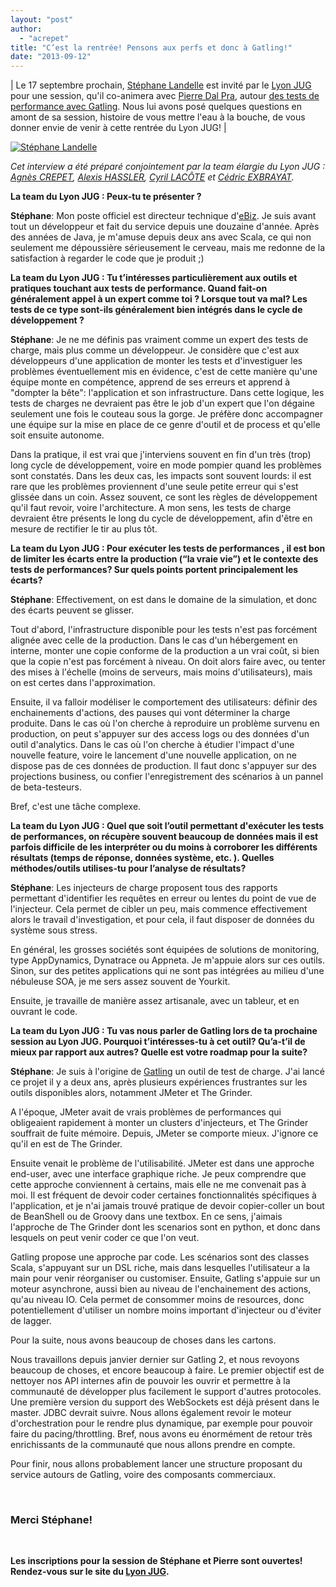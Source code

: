 ```yaml
---
layout: "post"
author: 
  - "acrepet"
title: "C’est la rentrée! Pensons aux perfs et donc à Gatling!"
date: "2013-09-12"
---
```


| Le 17 septembre prochain, [Stéphane Landelle](https://twitter.com/slandelle) est invité par le [Lyon JUG](http://www.lyonjug.org) pour une session, qu'il co-animera avec [Pierre Dal Pra](https://twitter.com/pierre_dalpra ), autour [des tests de performance avec Gatling](http://www.lyonjug.org/evenements/gatling). Nous lui avons posé quelques questions en amont de sa session, histoire de vous mettre l'eau à la bouche, de vous donner envie de venir à cette rentrée du Lyon JUG! |

[![Stéphane Landelle](/assets/2013/09/2013-09-12-cest-la-rentree-pensons-aux-perfs-et-donc-a-gatling/slan.gif)](https://twitter.com/slandelle)

_Cet interview a été préparé conjointement par la team élargie du Lyon JUG : [Agnès CREPET](http://twitter.com/agnes_crepet), [Alexis HASSLER](http://twitter.com/AlexisHassler), [Cyril LACÔTE](http://twitter.com/clacote) et [Cédric EXBRAYAT](http://twitter.com/cedric_exbrayat)._

**La team du Lyon JUG : Peux-tu te présenter ?**

**Stéphane**: Mon poste officiel est directeur technique d'[eBiz](http://ebusinessinformation.fr). Je suis avant tout un développeur et fait du service depuis une douzaine d'année. Après des années de Java, je m'amuse depuis deux ans avec Scala, ce qui non seulement me dépoussière sérieusement le cerveau, mais me redonne de la satisfaction à regarder le code que je produit ;)

**La team du Lyon JUG : Tu t’intéresses particulièrement aux outils et pratiques touchant aux tests de performance. Quand fait-on généralement appel à un expert comme toi ? Lorsque tout va mal? Les tests de ce type sont-ils généralement bien intégrés dans le cycle de développement ?**

**Stéphane**: Je ne me définis pas vraiment comme un expert des tests de charge, mais plus comme un développeur. Je considère que c'est aux développeurs d'une application de monter les tests et d'investiguer les problèmes éventuellement mis en évidence, c'est de cette manière qu'une équipe monte en compétence, apprend de ses erreurs et apprend à "dompter la bête": l'application et son infrastructure. Dans cette logique, les tests de charges ne devraient pas être le job d'un expert que l'on dégaine seulement une fois le couteau sous la gorge. Je préfère donc accompagner une équipe sur la mise en place de ce genre d'outil et de process et qu'elle soit ensuite autonome.

Dans la pratique, il est vrai que j'interviens souvent en fin d'un très (trop) long cycle de développement, voire en mode pompier quand les problèmes sont constatés. Dans les deux cas, les impacts sont souvent lourds: il est rare que les problèmes proviennent d'une seule petite erreur qui s'est glissée dans un coin. Assez souvent, ce sont les règles de développement qu'il faut revoir, voire l'architecture. A mon sens, les tests de charge devraient être présents le long du cycle de développement, afin d'être en mesure de rectifier le tir au plus tôt.

**La team du Lyon JUG : Pour exécuter les tests de performances , il est bon de limiter les écarts entre la production (“la vraie vie”) et le contexte des tests de performances? Sur quels points portent principalement les écarts?**

**Stéphane**: Effectivement, on est dans le domaine de la simulation, et donc des écarts peuvent se glisser.

Tout d'abord, l'infrastructure disponible pour les tests n'est pas forcément alignée avec celle de la production. Dans le cas d'un hébergement en interne, monter une copie conforme de la production a un vrai coût, si bien que la copie n'est pas forcément à niveau. On doit alors faire avec, ou tenter des mises à l'échelle (moins de serveurs, mais moins d'utilisateurs), mais on est certes dans l'approximation.

Ensuite, il va falloir modéliser le comportement des utilisateurs: définir des enchainements d'actions, des pauses qui vont déterminer la charge produite. Dans le cas où l'on cherche à reproduire un problème survenu en production, on peut s'appuyer sur des access logs ou des données d'un outil d'analytics. Dans le cas où l'on cherche à étudier l'impact d'une nouvelle feature, voire le lancement d'une nouvelle application, on ne dispose pas de ces données de production. Il faut donc s'appuyer sur des projections business, ou confier l'enregistrement des scénarios à un pannel de beta-testeurs.

Bref, c'est une tâche complexe.

**La team du Lyon JUG : Quel que soit l’outil permettant d'exécuter les tests de performances, on récupère souvent beaucoup de données mais il est parfois difficile de les interpréter ou du moins à corroborer les différents résultats (temps de réponse, données système, etc. ). Quelles méthodes/outils utilises-tu pour l’analyse de résultats?**

**Stéphane**: Les injecteurs de charge proposent tous des rapports permettant d'identifier les requêtes en erreur ou lentes du point de vue de l'injecteur. Cela permet de cibler un peu, mais commence effectivement alors le travail d'investigation, et pour cela, il faut disposer de données du système sous stress.

En général, les grosses sociétés sont équipées de solutions de monitoring, type AppDynamics, Dynatrace ou Appneta. Je m'appuie alors sur ces outils. Sinon, sur des petites applications qui ne sont pas intégrées au milieu d'une nébuleuse SOA, je me sers assez souvent de Yourkit.

Ensuite, je travaille de manière assez artisanale, avec un tableur, et en ouvrant le code.

**La team du Lyon JUG : Tu vas nous parler de Gatling lors de ta prochaine session au Lyon JUG. Pourquoi t’intéresses-tu à cet outil? Qu’a-t’il de mieux par rapport aux autres? Quelle est votre roadmap pour la suite?**

**Stéphane**: Je suis à l'origine de [Gatling](http://gatling-tool.org/) un outil de test de charge. J'ai lancé ce projet il y a deux ans, après plusieurs expériences frustrantes sur les outils disponibles alors, notamment JMeter et The Grinder.

A l'époque, JMeter avait de vrais problèmes de performances qui obligeaient rapidement à monter un clusters d'injecteurs, et The Grinder souffrait de fuite mémoire. Depuis, JMeter se comporte mieux. J'ignore ce qu'il en est de The Grinder.

Ensuite venait le problème de l'utilisabilité. JMeter est dans une approche end-user, avec une interface graphique riche. Je peux comprendre que cette approche conviennent à certains, mais elle ne me convenait pas à moi. Il est fréquent de devoir coder certaines fonctionnalités spécifiques à l'application, et je n'ai jamais trouvé pratique de devoir copier-coller un bout de BeanShell ou de Groovy dans une textbox. En ce sens, j'aimais l'approche de The Grinder dont les scenarios sont en python, et donc dans lesquels on peut venir coder ce que l'on veut.

Gatling propose une approche par code. Les scénarios sont des classes Scala, s'appuyant sur un DSL riche, mais dans lesquelles l'utilisateur a la main pour venir réorganiser ou customiser. Ensuite, Gatling s'appuie sur un moteur asynchrone, aussi bien au niveau de l'enchainement des actions, qu'au niveau IO. Cela permet de consommer moins de resources, donc potentiellement d'utiliser un nombre moins important d'injecteur ou d'éviter de lagger.

Pour la suite, nous avons beaucoup de choses dans les cartons.

Nous travaillons depuis janvier dernier sur Gatling 2, et nous revoyons beaucoup de choses, et encore beaucoup à faire. Le premier objectif est de nettoyer nos API internes afin de pouvoir les ouvrir et permettre à la communauté de développer plus facilement le support d'autres protocoles. Une première version du support des WebSockets est déjà présent dans le master. JDBC devrait suivre. Nous allons également revoir le moteur d'orchestration pour le rendre plus dynamique, par exemple pour pouvoir faire du pacing/throttling. Bref, nous avons eu énormément de retour très enrichissants de la communauté que nous allons prendre en compte.

Pour finir, nous allons probablement lancer une structure proposant du service autours de Gatling, voire des composants commerciaux.

 

### **Merci Stéphane!**

 

**Les inscriptions pour la session de Stéphane et Pierre sont ouvertes! Rendez-vous sur le site du [Lyon JUG](http://www.lyonjug.org/evenements/gatling).**
